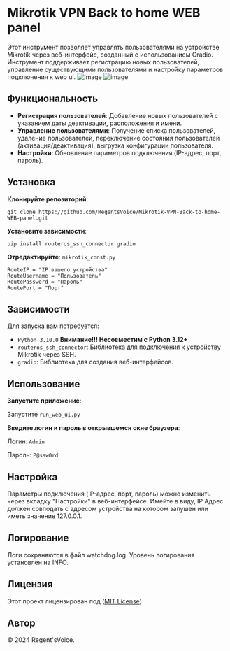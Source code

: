 # Mikrotik VPN Back to home WEB panel


Этот инструмент позволяет управлять пользователями на устройстве Mikrotik через веб-интерфейс, созданный с использованием Gradio. Инструмент поддерживает регистрацию новых пользователей, управление существующими пользователями и настройку параметров подключения к web ui.
![image](https://github.com/user-attachments/assets/4d4ca552-affb-4439-b31d-5f50cf703380)
![image](https://github.com/user-attachments/assets/2483ea56-386e-402b-a683-494094c92a01)



## Функциональность

- **Регистрация пользователей**: Добавление новых пользователей с указанием даты деактивации, расположения и имени.
- **Управление пользователями**: Получение списка пользователей, удаление пользователей, переключение состояния пользователей (активация/деактивация), выгрузка конфигурации пользователя.
- **Настройки**: Обновление параметров подключения (IP-адрес, порт, пароль).

## Установка

**Клонируйте репозиторий**:

`git clone https://github.com/RegentsVoice/Mikrotik-VPN-Back-to-home-WEB-panel.git`

**Установите зависимости**:

`pip install routeros_ssh_connector gradio`


**Отредактируйте**:
`mikrotik_const.py`

    RouteIP = "IP вашего устройства"
    RouteUsername = "Пользователь"
    RoutePassword = "Пароль"
    RoutePort = "Порт"
    

## Зависимости

Для запуска вам потребуется:

- `Python 3.10.0`  **Внимание!!! Несовместим с Python 3.12+**
- `routeros_ssh_connector`: Библиотека для подключения к устройству Mikrotik через SSH.
- `gradio`: Библиотека для создания веб-интерфейсов.

## Использование

**Запустите приложение**:

Запустите `run_web_ui.py`

**Введите логин и пароль в открывшемся окне браузера**:

Логин: `Admin`

Пароль: `P@ssw0rd`
    

## Настройка

Параметры подключения (IP-адрес, порт, пароль) можно изменить через вкладку "Настройки" в веб-интерфейсе. Имейте в виду, IP Адрес должен совподать с адресом устройства на котором запушен или иметь значение 127.0.0.1.

## Логирование

Логи сохраняются в файл watchdog.log. Уровень логирования установлен на INFO.

## Лицензия

Этот проект лицензирован под ([MIT License](https://github.com/RegentsVoice/Mikrotik-VPN-Back-to-home-WEB-panel/blob/main/LICENSE.md))

## Автор

© 2024 Regent'sVoice.
